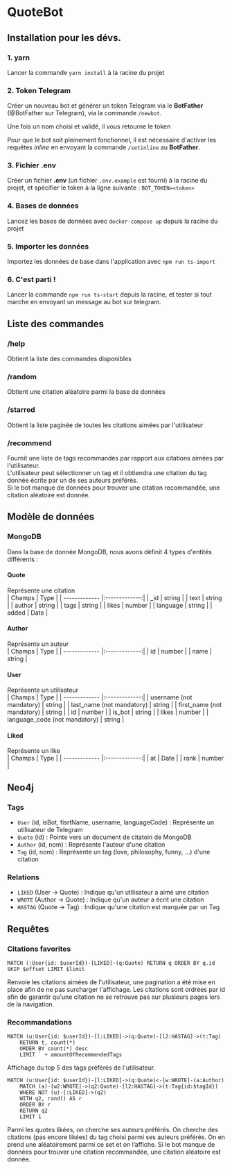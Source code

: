 # QuoteBot

## Installation pour les dévs.
### 1. yarn
Lancer la commande ```yarn install``` à la racine du projet
### 2. Token Telegram
Créer un nouveau bot et générer un token Telegram via le **BotFather** (@BotFather sur Telegram), via la commande `/newbot`.

Une fois un nom choisi et validé, il vous retourne le token

Pour que le bot soit pleinement fonctionnel, il est nécessaire d'activer les requêtes _inline_ en envoyant la commande `/setinline` au **BotFather**.

### 3. Fichier .env
Créer un fichier **.env** (un fichier `.env.example` est fourni) à la racine du projet, et spécifier le token à la ligne suivante : 
```BOT_TOKEN=<token>```
### 4. Bases de données
Lancez les bases de données avec ```docker-compose up``` depuis la racine du projet  

### 5. Importer les données
Importez les données de base dans l'application avec ```npm run ts-import```

### 6. C'est parti !
Lancer la commande ```npm run ts-start``` depuis la racine, et tester si tout marche en envoyant un message au bot sur telegram.

## Liste des commandes

### /help
Obtient la liste des commandes disponibles

### /random
Obtient une citation aléatoire parmi la base de données

### /starred
Obtient la liste paginée de toutes les citations aimées par l'utilisateur

### /recommend
Fournit une liste de tags recommandés par rapport aux citations aimées par l'utilisateur.  
L'utilisateur peut sélectionner un tag et il obtiendra une citation du tag donnée écrite par un de ses auteurs préférés.  
Si le bot manque de données pour trouver une citation recommandée, une citation aléatoire est donnée.


## Modèle de données
### MongoDB
Dans la base de donnée MongoDB, nous avons définit 4 types d'entités différents : 

#### Quote
Représente une citation <br>
| Champs        | Type           |
| ------------- |:-------------:|
| _id     | string |
| text     | string      | 
| author | string      |
| tags | string      |
| likes | number      |
| language | string      |
| added | Date      |


#### Author
Représente un auteur <br>
| Champs        | Type           |
| ------------- |:-------------:|
| id     | number |
| name     | string      | 

#### User
Représente un utilisateur <br>
| Champs        | Type           |
| ------------- |:-------------:|
| username  (not mandatory)     | string |
| last_name (not mandatory)     | string      | 
| first_name (not mandatory)     | string      | 
| id | number      |
| is_bot | string      |
| likes | number      |
| language_code (not mandatory) | string      |

#### Liked
Représente un like <br>
| Champs        | Type           |
| ------------- |:-------------:|
| at     | Date |
| rank     | number      | 

## Neo4j

### Tags
- `User` (id, isBot, fisrtName, username, languageCode) : Représente un utilisateur de Telegram
- `Quote` (id) : Pointe vers un document de citatoin de MongoDB
- `Author` (id, nom) : Représente l'auteur d'une citation
- `Tag` (id, nom) : Représente un tag (love, philosophy, funny, ...) d'une citation

### Relations
- `LIKED` (User -> Quote) : Indique qu'un utilisateur a aimé une citation
- `WROTE` (Author -> Quote) : Indique qu'un auteur a écrit une citation
- `HASTAG` (Quote -> Tag) : Indique qu'une citation est marquée par un Tag


## Requêtes

### Citations favorites

``` Neo4J
MATCH (:User{id: $userId})-[LIKED]-(q:Quote) RETURN q ORDER BY q.id SKIP $offset LIMIT $limit
```

Renvoie les citations aimées de l'utilisateur, une pagination a été mise en place afin de ne pas surcharger l'affichage. Les citations sont ordrées par id afin de garantir qu'une citation ne se retrouve pas sur plusieurs pages lors de la navigation.

### Recommandations

```
MATCH (u:User{id: $userId})-[l:LIKED]->(q:Quote)-[l2:HASTAG]->(t:Tag) 
    RETURN t, count(*)
    ORDER BY count(*) desc
    LIMIT ` + amountOfRecommendedTags
```

Affichage du top 5 des tags préférés de l'utilisateur.

```
MATCH (u:User{id: $userId})-[l:LIKED]->(q:Quote)<-[w:WROTE]-(a:Author)
    MATCH (a)-[w2:WROTE]->(q2:Quote)-[l2:HASTAG]->(t:Tag{id:$tagId})
    WHERE NOT (u)-[:LIKED]->(q2)
    WITH q2, rand() AS r
    ORDER BY r
    RETURN q2
    LIMIT 1
```

Parmi les quotes likées, on cherche ses auteurs préférés.
On cherche des citations (pas encore likées) du tag choisi parmi ses auteurs préférés.
On en prend une aléatoirement parmi ce set et on l’affiche.
Si le bot manque de données pour trouver une citation recommandée, une citation aléatoire est donnée.
